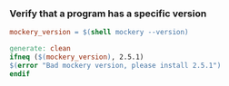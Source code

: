 ### Verify that a program has a specific version

```makefile
mockery_version = $(shell mockery --version)

generate: clean
ifneq ($(mockery_version), 2.5.1)
$(error "Bad mockery version, please install 2.5.1")
endif
```
